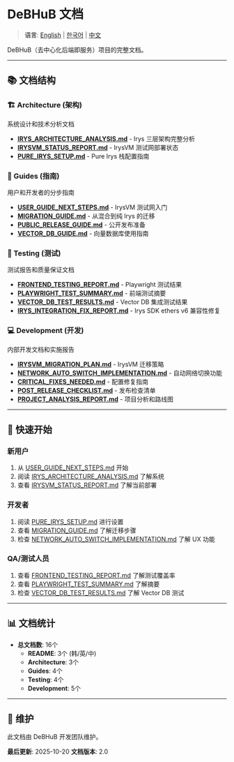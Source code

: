 # DeBHuB 文档

> **语言**: [English](README.en.md) | [한국어](README.md) | [中文](README.zh.md)

DeBHuB（去中心化后端即服务）项目的完整文档。

---

## 📚 文档结构

### 🏗️ Architecture (架构)
系统设计和技术分析文档

- **[IRYS_ARCHITECTURE_ANALYSIS.md](./architecture/IRYS_ARCHITECTURE_ANALYSIS.md)** - Irys 三层架构完整分析
- **[IRYSVM_STATUS_REPORT.md](./architecture/IRYSVM_STATUS_REPORT.md)** - IrysVM 测试网部署状态
- **[PURE_IRYS_SETUP.md](./architecture/PURE_IRYS_SETUP.md)** - Pure Irys 栈配置指南

### 📖 Guides (指南)
用户和开发者的分步指南

- **[USER_GUIDE_NEXT_STEPS.md](./guides/USER_GUIDE_NEXT_STEPS.md)** - IrysVM 测试网入门
- **[MIGRATION_GUIDE.md](./guides/MIGRATION_GUIDE.md)** - 从混合到纯 Irys 的迁移
- **[PUBLIC_RELEASE_GUIDE.md](./guides/PUBLIC_RELEASE_GUIDE.md)** - 公开发布准备
- **[VECTOR_DB_GUIDE.md](./guides/VECTOR_DB_GUIDE.md)** - 向量数据库使用指南

### 🧪 Testing (测试)
测试报告和质量保证文档

- **[FRONTEND_TESTING_REPORT.md](./testing/FRONTEND_TESTING_REPORT.md)** - Playwright 测试结果
- **[PLAYWRIGHT_TEST_SUMMARY.md](./testing/PLAYWRIGHT_TEST_SUMMARY.md)** - 前端测试摘要
- **[VECTOR_DB_TEST_RESULTS.md](./testing/VECTOR_DB_TEST_RESULTS.md)** - Vector DB 集成测试结果
- **[IRYS_INTEGRATION_FIX_REPORT.md](./testing/IRYS_INTEGRATION_FIX_REPORT.md)** - Irys SDK ethers v6 兼容性修复

### 💻 Development (开发)
内部开发文档和实施报告

- **[IRYSVM_MIGRATION_PLAN.md](./development/IRYSVM_MIGRATION_PLAN.md)** - IrysVM 迁移策略
- **[NETWORK_AUTO_SWITCH_IMPLEMENTATION.md](./development/NETWORK_AUTO_SWITCH_IMPLEMENTATION.md)** - 自动网络切换功能
- **[CRITICAL_FIXES_NEEDED.md](./development/CRITICAL_FIXES_NEEDED.md)** - 配置修复指南
- **[POST_RELEASE_CHECKLIST.md](./development/POST_RELEASE_CHECKLIST.md)** - 发布检查清单
- **[PROJECT_ANALYSIS_REPORT.md](./development/PROJECT_ANALYSIS_REPORT.md)** - 项目分析和路线图

---

## 🚀 快速开始

### 新用户
1. 从 [USER_GUIDE_NEXT_STEPS.md](./guides/USER_GUIDE_NEXT_STEPS.md) 开始
2. 阅读 [IRYS_ARCHITECTURE_ANALYSIS.md](./architecture/IRYS_ARCHITECTURE_ANALYSIS.md) 了解系统
3. 查看 [IRYSVM_STATUS_REPORT.md](./architecture/IRYSVM_STATUS_REPORT.md) 了解当前部署

### 开发者
1. 阅读 [PURE_IRYS_SETUP.md](./architecture/PURE_IRYS_SETUP.md) 进行设置
2. 查看 [MIGRATION_GUIDE.md](./guides/MIGRATION_GUIDE.md) 了解迁移步骤
3. 检查 [NETWORK_AUTO_SWITCH_IMPLEMENTATION.md](./development/NETWORK_AUTO_SWITCH_IMPLEMENTATION.md) 了解 UX 功能

### QA/测试人员
1. 查看 [FRONTEND_TESTING_REPORT.md](./testing/FRONTEND_TESTING_REPORT.md) 了解测试覆盖率
2. 查看 [PLAYWRIGHT_TEST_SUMMARY.md](./testing/PLAYWRIGHT_TEST_SUMMARY.md) 了解摘要
3. 检查 [VECTOR_DB_TEST_RESULTS.md](./testing/VECTOR_DB_TEST_RESULTS.md) 了解 Vector DB 测试

---

## 📊 文档统计

- **总文档数**: 16个
  - **README**: 3个 (韩/英/中)
  - **Architecture**: 3个
  - **Guides**: 4个
  - **Testing**: 4个
  - **Development**: 5个

---

## 🎯 维护

此文档由 DeBHuB 开发团队维护。

**最后更新**: 2025-10-20
**文档版本**: 2.0
